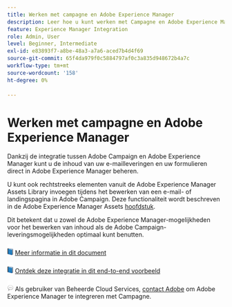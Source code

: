 ```yaml
---
title: Werken met campagne en Adobe Experience Manager
description: Leer hoe u kunt werken met Campagne en Adobe Experience Manager
feature: Experience Manager Integration
role: Admin, User
level: Beginner, Intermediate
exl-id: e83893f7-a8be-48a3-a7a6-aced7b4d4f69
source-git-commit: 65f4da979f0c5884797af0c3a835d948672b4a7c
workflow-type: tm+mt
source-wordcount: '158'
ht-degree: 0%

---
```


# Werken met campagne en Adobe Experience Manager

Dankzij de integratie tussen Adobe Campaign en Adobe Experience Manager kunt u de inhoud van uw e-mailleveringen en uw formulieren direct in Adobe Experience Manager beheren.

U kunt ook rechtstreeks elementen vanuit de Adobe Experience Manager Assets Library invoegen tijdens het bewerken van een e-mail- of landingspagina in Adobe Campaign. Deze functionaliteit wordt beschreven in de Adobe Experience Manager Assets [hoofdstuk](https://experienceleague.adobe.com/docs/experience-manager-cloud-service/assets/overview.html).

Dit betekent dat u zowel de Adobe Experience Manager-mogelijkheden voor het bewerken van inhoud als de Adobe Campaign-leveringsmogelijkheden optimaal kunt benutten.

![](../assets/do-not-localize/book.png) [Meer informatie in dit document](https://experienceleague.adobe.com/docs/experience-manager-65/administering/integration/campaignonpremise.html#aem-and-adobe-campaign-integration-workflow)

![](../assets/do-not-localize/book.png) [Ontdek deze integratie in dit end-to-end voorbeeld](https://experienceleague.adobe.com/docs/campaign-classic/using/integrating-with-adobe-experience-cloud/adobe-experience-manager/creating-an-experience-manager-newsletter.html#integrating-with-adobe-experience-cloud)

![](../assets/do-not-localize/speech.png)  Als gebruiker van Beheerde Cloud Services, [contact Adobe](../start/campaign-faq.md#support) om Adobe Experience Manager te integreren met Campagne.
